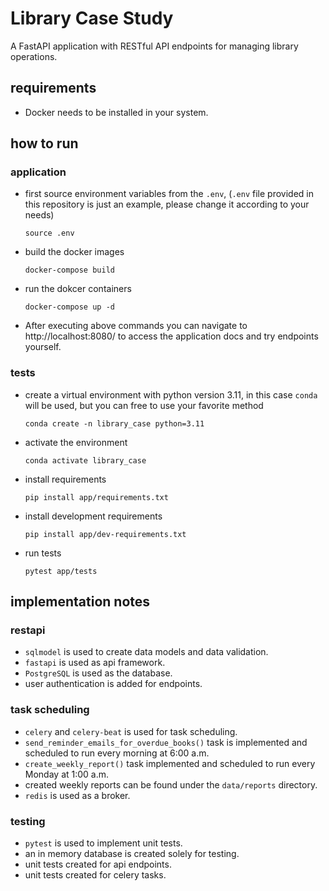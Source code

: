 # Library Case Study

A FastAPI application with RESTful API endpoints for managing library operations.

## requirements

- Docker needs to be installed in your system.

## how to run

### application

- first source environment variables from the `.env`, (`.env` file provided in this repository is just an example, please change it according to your needs)

    `source .env`

- build the docker images

    `docker-compose build`

- run the dokcer containers

    `docker-compose up -d`

- After executing above commands you can navigate to http://localhost:8080/ to access the application docs and try endpoints yourself.

### tests

- create a virtual environment with python version 3.11, in this case `conda` will be used, but you can free to use your favorite method

    `conda create -n library_case python=3.11`

- activate the environment

    `conda activate library_case`

- install requirements

    `pip install app/requirements.txt`

- install development requirements

    `pip install app/dev-requirements.txt`

- run tests

    `pytest app/tests`

## implementation notes

### restapi

- `sqlmodel` is used to create data models and data validation.
- `fastapi` is used as api framework.
- `PostgreSQL` is used as the database.
- user authentication is added for endpoints.

### task scheduling
- `celery` and `celery-beat` is used for task scheduling.
- `send_reminder_emails_for_overdue_books()` task is implemented and scheduled to run every morning at 6:00 a.m.
- `create_weekly_report()` task implemented and scheduled to run every Monday at 1:00 a.m.
- created weekly reports can be found under the `data/reports` directory.
- `redis` is used as a broker.

### testing
- `pytest` is used to implement unit tests.
- an in memory database is created solely for testing.
- unit tests created for api endpoints.
- unit tests created for celery tasks.
